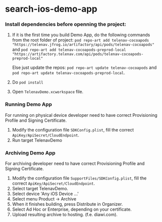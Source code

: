 # search-ios-demo-app

### Install dependencies before openning the project:

1. If it is the first time you build Demo App, do the following commands from the root folder of project:
        `pod repo-art add telenav-cocoapods "https://telenav.jfrog.io/artifactory/api/pods/telenav-cocoapods"`
    and
        `pod repo-art add telenav-cocoapods-preprod-local "https://artifactory.telenav.com/api/pods/telenav-cocoapods-preprod-local"`
    
    Else just update the repos:
        `pod repo-art update telenav-cocoapods` 
    and 
        `pod repo-art update telenav-cocoapods-preprod-local`.
        
2. Do `pod install`
3. Open `TelenavDemo.xcworkspace` file.

### Running Demo App

For running on physical device developer need to have correct Provisioning Profile and Signing Certificate.

1. Modify the configuration file `SDKConfig.plist`, fill the correct `ApiKey/ApiSecret/CloudEndpoint`.
2. Run target TelenavDemo

### Archiving Demo App

For archiving developer need to have correct Provisioning Profile and Signing Certificate.

1. Modify the configuration file `SupportFiles/SDKConfig.plist`, fill the correct `ApiKey/ApiSecret/CloudEndpoint`.
2. Select target TelenavDemo.
3. Select device 'Any iOS Device ...'
4. Select menu Product -> Archive
5. When it finishes building, press Distribute in Organizer.
6. Select Ad Hoc or Enterprise, depending on your certificate.
7. Upload resulting archive to hosting. (f.e. diawi.com).
